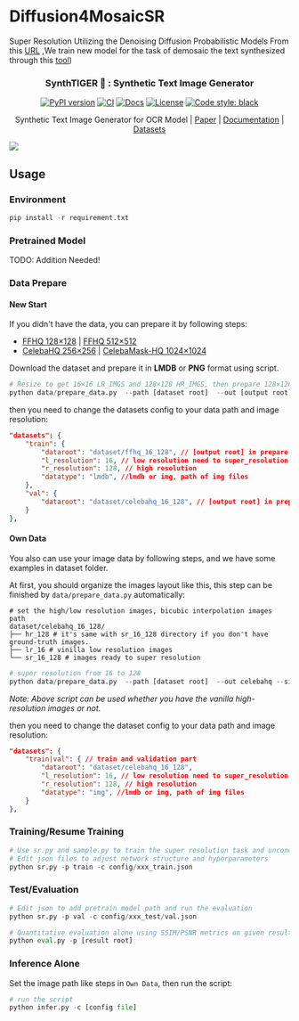 # Diffusion4MosaicSR
Super Resolution Utilizing the Denoising Diffusion Probabilistic Models
From this [URL](https://github.com/Janspiry/Image-Super-Resolution-via-Iterative-Refinement) ,We train new model for the task of demosaic the text  synthesized through this [tool](https://github.com/clovaai/synthtiger))

<div align="center">

### SynthTIGER 🐯 : Synthetic Text Image Generator

[![PyPI version](https://img.shields.io/pypi/v/synthtiger)](https://pypi.org/project/synthtiger/)
[![CI](https://github.com/clovaai/synthtiger/actions/workflows/ci.yml/badge.svg)](https://github.com/clovaai/synthtiger/actions/workflows/ci.yml)
[![Docs](https://github.com/clovaai/synthtiger/actions/workflows/docs.yml/badge.svg)](https://github.com/clovaai/synthtiger/actions/workflows/docs.yml)
[![License](https://img.shields.io/github/license/clovaai/synthtiger)](LICENSE)
[![Code style: black](https://img.shields.io/badge/code%20style-black-000000.svg)](https://github.com/psf/black)

Synthetic Text Image Generator for OCR Model | [Paper](https://arxiv.org/abs/2107.09313) | [Documentation](https://clovaai.github.io/synthtiger/) | [Datasets](#datasets)

</div>

<img src="https://user-images.githubusercontent.com/12423224/153699080-29da7908-0662-4435-ba27-dd07c3bbb7f2.png"/>

## Usage
### Environment
```python
pip install -r requirement.txt
```

### Pretrained Model

TODO: Addition Needed!

### Data Prepare

#### New Start

If you didn't have the data, you can prepare it by following steps:

- [FFHQ 128×128](https://github.com/NVlabs/ffhq-dataset) | [FFHQ 512×512](https://www.kaggle.com/arnaud58/flickrfaceshq-dataset-ffhq)
- [CelebaHQ 256×256](https://www.kaggle.com/badasstechie/celebahq-resized-256x256) | [CelebaMask-HQ 1024×1024](https://drive.google.com/file/d/1badu11NqxGf6qM3PTTooQDJvQbejgbTv/view)

Download the dataset and prepare it in **LMDB** or **PNG** format using script.

```python
# Resize to get 16×16 LR_IMGS and 128×128 HR_IMGS, then prepare 128×128 Fake SR_IMGS by bicubic interpolation
python data/prepare_data.py  --path [dataset root]  --out [output root] --size 16,128 -l
```

then you need to change the datasets config to your data path and image resolution: 

```json
"datasets": {
    "train": {
        "dataroot": "dataset/ffhq_16_128", // [output root] in prepare.py script
        "l_resolution": 16, // low resolution need to super_resolution
        "r_resolution": 128, // high resolution
        "datatype": "lmdb", //lmdb or img, path of img files
    },
    "val": {
        "dataroot": "dataset/celebahq_16_128", // [output root] in prepare.py script
    }
},
```

#### Own Data

You also can use your image data by following steps, and we have some examples in dataset folder.

At first, you should organize the images layout like this, this step can be finished by `data/prepare_data.py` automatically:

```shell
# set the high/low resolution images, bicubic interpolation images path 
dataset/celebahq_16_128/
├── hr_128 # it's same with sr_16_128 directory if you don't have ground-truth images.
├── lr_16 # vinilla low resolution images
└── sr_16_128 # images ready to super resolution
```

```python
# super resolution from 16 to 128
python data/prepare_data.py  --path [dataset root]  --out celebahq --size 16,128 -l
```

*Note: Above script can be used whether you have the vanilla high-resolution images or not.*

then you need to change the dataset config to your data path and image resolution: 

```json
"datasets": {
    "train|val": { // train and validation part
        "dataroot": "dataset/celebahq_16_128",
        "l_resolution": 16, // low resolution need to super_resolution
        "r_resolution": 128, // high resolution
        "datatype": "img", //lmdb or img, path of img files
    }
},
```

### Training/Resume Training

```python
# Use sr.py and sample.py to train the super resolution task and unconditional generation task, respectively.
# Edit json files to adjust network structure and hyperparameters
python sr.py -p train -c config/xxx_train.json
```

### Test/Evaluation

```python
# Edit json to add pretrain model path and run the evaluation 
python sr.py -p val -c config/xxx_test/val.json

# Quantitative evaluation alone using SSIM/PSNR metrics on given result root
python eval.py -p [result root]
```

### Inference Alone

Set the  image path like steps in `Own Data`, then run the script:

```python
# run the script
python infer.py -c [config file]
```
